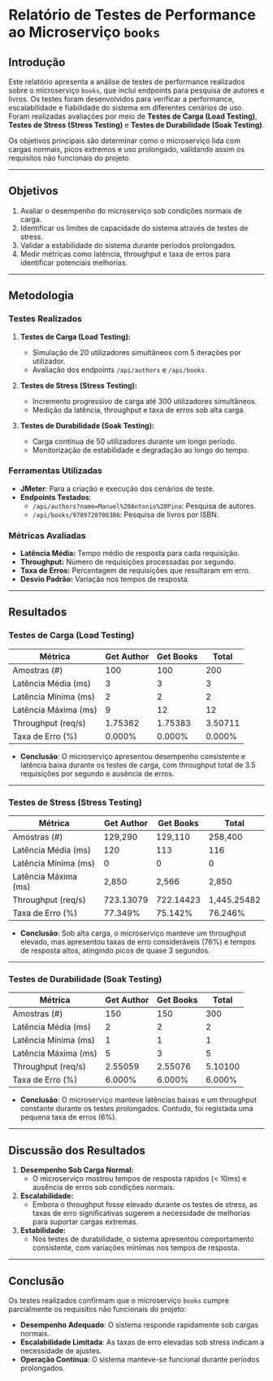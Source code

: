 # **Relatório de Testes de Performance ao Microserviço `books`**

## **Introdução**
Este relatório apresenta a análise de testes de performance realizados sobre o microserviço `books`, que inclui endpoints para pesquisa de autores e livros. Os testes foram desenvolvidos para verificar a performance, escalabilidade e fiabilidade do sistema em diferentes cenários de uso. Foram realizadas avaliações por meio de **Testes de Carga (Load Testing)**, **Testes de Stress (Stress Testing)** e **Testes de Durabilidade (Soak Testing)**.

Os objetivos principais são determinar como o microserviço lida com cargas normais, picos extremos e uso prolongado, validando assim os requisitos não funcionais do projeto.

---

## **Objetivos**
1. Avaliar o desempenho do microserviço sob condições normais de carga.
2. Identificar os limites de capacidade do sistema através de testes de stress.
3. Validar a estabilidade do sistema durante períodos prolongados.
4. Medir métricas como latência, throughput e taxa de erros para identificar potenciais melhorias.

---

## **Metodologia**

### **Testes Realizados**
1. **Testes de Carga (Load Testing):**
   - Simulação de 20 utilizadores simultâneos com 5 iterações por utilizador.
   - Avaliação dos endpoints `/api/authors` e `/api/books`.

2. **Testes de Stress (Stress Testing):**
   - Incremento progressivo de carga até 300 utilizadores simultâneos.
   - Medição da latência, throughput e taxa de erros sob alta carga.

3. **Testes de Durabilidade (Soak Testing):**
   - Carga contínua de 50 utilizadores durante um longo período.
   - Monitorização de estabilidade e degradação ao longo do tempo.

### **Ferramentas Utilizadas**
- **JMeter**: Para a criação e execução dos cenários de teste.
- **Endpoints Testados**:
  - `/api/authors?name=Manuel%20Antonio%20Pina`: Pesquisa de autores.
  - `/api/books/9789720706386`: Pesquisa de livros por ISBN.

### **Métricas Avaliadas**
- **Latência Média:** Tempo médio de resposta para cada requisição.
- **Throughput:** Número de requisições processadas por segundo.
- **Taxa de Erros:** Percentagem de requisições que resultaram em erro.
- **Desvio Padrão:** Variação nos tempos de resposta.

---

## **Resultados**

### **Testes de Carga (Load Testing)**
| Métrica            | Get Author       | Get Books        | Total            |
|--------------------|------------------|------------------|------------------|
| Amostras (#)       | 100              | 100              | 200              |
| Latência Média (ms)| 3                | 3                | 3                |
| Latência Mínima (ms)| 2               | 2                | 2                |
| Latência Máxima (ms)| 9               | 12               | 12               |
| Throughput (req/s) | 1.75362          | 1.75383          | 3.50711          |
| Taxa de Erro (%)   | 0.000%           | 0.000%           | 0.000%           |

- **Conclusão**: O microserviço apresentou desempenho consistente e latência baixa durante os testes de carga, com throughput total de 3.5 requisições por segundo e ausência de erros.

---

### **Testes de Stress (Stress Testing)**
| Métrica            | Get Author       | Get Books        | Total            |
|--------------------|------------------|------------------|------------------|
| Amostras (#)       | 129,290          | 129,110          | 258,400          |
| Latência Média (ms)| 120              | 113              | 116              |
| Latência Mínima (ms)| 0               | 0                | 0                |
| Latência Máxima (ms)| 2,850           | 2,566            | 2,850            |
| Throughput (req/s) | 723.13079        | 722.14423        | 1,445.25482      |
| Taxa de Erro (%)   | 77.349%          | 75.142%          | 76.246%          |

- **Conclusão**: Sob alta carga, o microserviço manteve um throughput elevado, mas apresentou taxas de erro consideráveis (76%) e tempos de resposta altos, atingindo picos de quase 3 segundos.

---

### **Testes de Durabilidade (Soak Testing)**
| Métrica            | Get Author       | Get Books        | Total            |
|--------------------|------------------|------------------|------------------|
| Amostras (#)       | 150              | 150              | 300              |
| Latência Média (ms)| 2                | 2                | 2                |
| Latência Mínima (ms)| 1               | 1                | 1                |
| Latência Máxima (ms)| 5               | 3                | 5                |
| Throughput (req/s) | 2.55059          | 2.55076          | 5.10100          |
| Taxa de Erro (%)   | 6.000%           | 6.000%           | 6.000%           |

- **Conclusão**: O microserviço manteve latências baixas e um throughput constante durante os testes prolongados. Contudo, foi registada uma pequena taxa de erros (6%).

---

## **Discussão dos Resultados**
1. **Desempenho Sob Carga Normal:**
   - O microserviço mostrou tempos de resposta rápidos (< 10ms) e ausência de erros sob condições normais.
2. **Escalabilidade:**
   - Embora o throughput fosse elevado durante os testes de stress, as taxas de erro significativas sugerem a necessidade de melhorias para suportar cargas extremas.
3. **Estabilidade:**
   - Nos testes de durabilidade, o sistema apresentou comportamento consistente, com variações mínimas nos tempos de resposta.

---

## **Conclusão**
Os testes realizados confirmam que o microserviço `books` cumpre parcialmente os requisitos não funcionais do projeto:
- **Desempenho Adequado**: O sistema responde rapidamente sob cargas normais.
- **Escalabilidade Limitada**: As taxas de erro elevadas sob stress indicam a necessidade de ajustes.
- **Operação Contínua**: O sistema manteve-se funcional durante períodos prolongados.


